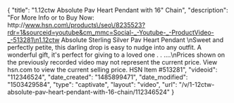 {
    "title": "1.12ctw Absolute Pav Heart Pendant with 16\" Chain",
    "description": "For More Info or to Buy Now: http:\/\/www.hsn.com\/products\/seo\/8235523?rdr=1&sourceid=youtube&cm_mmc=Social-_-Youtube-_-ProductVideo-_-513281\n1.12ctw Absolute Sterling Silver Pav Heart Pendant \nSweet and perfectly petite, this darling drop is easy to nudge into any outfit. A wonderful gift, it's perfect for giving to a loved one . . ....\nPrices shown on the previously recorded video may not represent the current price.  View hsn.com to view the current selling price. HSN Item #513281",
    "videoid": "112346524",
    "date_created": "1485899471",
    "date_modified": "1503429584",
    "type": "captivate",
    "layout": "video",
    "url": "\/v\/1-12ctw-absolute-pav-heart-pendant-with-16-chain\/112346524"
}